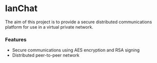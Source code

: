 # lanChat

The aim of this project is to provide a secure distributed communications platform for use in a virtual private network. 

### Features
* Secure communications using AES encryption and RSA signing
* Distributed peer-to-peer network

